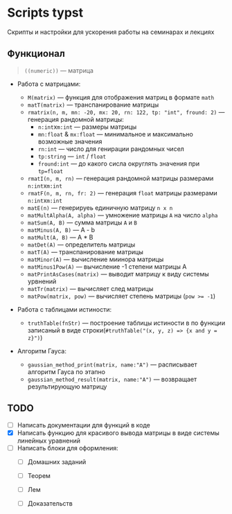 # Scripts typst 

Скрипты и настройки для ускорения работы на семинарах и лекциях 

## Функционал

>  `((numeric))` — матрица 

- Работа с матрицами:
    - `M(matrix)` — функция для отображения матриц в формате `math`
    - `matT(matrix)` — транспанирование матрицы
    - `rmatrix(n, m, mn: -20, mx: 20, rn: 122, tp: "int", fround: 2)` — генерация рандомной матрицы:
        - `n:int`x`m:int` — размеры матрицы 
        - `mn:float` & `mx:float` — минимальное и максимально возможные значения
        - `rn:int` — число для генирации рандомных чисел 
        - `tp:string` — `int` / `float`
        - `fround:int` — до какого сисла округлять значения при `tp=float`
    - `rmatI(n, m, rn)` — генерация рандомной матрицы размерами `n:int`x`m:int`
    - `rmatF(n, m, rn, fr: 2)` — генерация `float` матрицы  размерами `n:int`x`m:int`
    - `matE(n)` — генерируеь единичную матрицу `n x n`
    - `matMultAlpha(A, alpha)` — умножение матрицы `A` на число `alpha` 
    - `matSum(A, B)` — сумма матрицы `A` и `B`
    - `matMinus(A, B)` — A - b 
    - `matMult(A, B)` — A * B 
    - `matDet(A)` — определитель матрицы
    - `matT(A)` — транспанирование матрицы
    - `matMinor(A)` — вычисление миинора матрицы
    - `matMinus1Pow(A)` — вычисление -1 степени матрицы A
    - `matPrintAsCases(matrix)` — выводит матрицу к виду системы урвнений 
    - `matTr(matrix)` — вычисляет след матрицы
    - `matPow(matrix, pow)` — вычисляет степень матрицы (`pow >= -1`)

- Работа с таблицами истиности:
    - `truthTable(fnStr)` — построение таблицы истиности в по функции записаный в виде строки(`#truthTable("(x, y, z) => {x and y = z}")`)

- Алгоритм Гауса:
    - `gaussian_method_print(matrix, name:"A")` — расписывает алгоритм Гауса по этапно
    - `gaussian_method_result(matrix, name:"A")` — возвращает результирующую матрицу

## TODO

- [ ] Написать документации для функций в коде
- [x] Написать функцию для красивого вывода матрицы в виде системы линейных уравнений
- [ ] Написать блоки для оформления:
    - [ ] Домашних заданий
    - [ ] Теорем
    - [ ] Лем
    - [ ] Доказательств 


